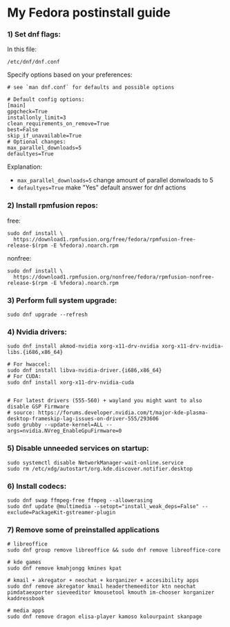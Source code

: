 # My Fedora postinstall guide

### 1) Set dnf flags:

In this file:
```
/etc/dnf/dnf.conf
```
Specify options based on your preferences:

```
# see `man dnf.conf` for defaults and possible options

# Default config options:
[main]
gpgcheck=True
installonly_limit=3
clean_requirements_on_remove=True
best=False
skip_if_unavailable=True
# Optional changes:
max_parallel_downloads=5 
defaultyes=True          
```
Explanation:
- `max_parallel_downloads=5`  change amount of parallel donwloads to 5 
- `defaultyes=True`          make "Yes" default answer for dnf actions 

### 2) Install rpmfusion repos:

free:
```
sudo dnf install \
  https://download1.rpmfusion.org/free/fedora/rpmfusion-free-release-$(rpm -E %fedora).noarch.rpm
```
nonfree:
```
sudo dnf install \
  https://download1.rpmfusion.org/nonfree/fedora/rpmfusion-nonfree-release-$(rpm -E %fedora).noarch.rpm
```

### 3) Perform full system upgrade:

```
sudo dnf upgrade --refresh
```

### 4) Nvidia drivers:

```
sudo dnf install akmod-nvidia xorg-x11-drv-nvidia xorg-x11-drv-nvidia-libs.{i686,x86_64}

# For hwaccel:
sudo dnf install libva-nvidia-driver.{i686,x86_64}
# For CUDA:
sudo dnf install xorg-x11-drv-nvidia-cuda


# For latest drivers (555-560) + wayland you might want to also disable GSP Firmware
# source: https://forums.developer.nvidia.com/t/major-kde-plasma-desktop-frameskip-lag-issues-on-driver-555/293606
sudo grubby --update-kernel=ALL --args=nvidia.NVreg_EnableGpuFirmware=0
```

### 5) Disable unneeded services on startup:
```
sudo systemctl disable NetworkManager-wait-online.service
sudo rm /etc/xdg/autostart/org.kde.discover.notifier.desktop
```

### 6) Install codecs:

```
sudo dnf swap ffmpeg-free ffmpeg --allowerasing
sudo dnf update @multimedia --setopt="install_weak_deps=False" --exclude=PackageKit-gstreamer-plugin
```

### 7) Remove some of preinstalled applications

```
# libreoffice
sudo dnf group remove libreoffice && sudo dnf remove libreoffice-core

# kde games
sudo dnf remove kmahjongg kmines kpat

# kmail + akregator + neochat + korganizer + accesibility apps
sudo dnf remove akregator kmail headerthemeeditor ktn neochat pimdataexporter sieveeditor kmousetool kmouth im-chooser korganizer kaddressbook

# media apps
sudo dnf remove dragon elisa-player kamoso kolourpaint skanpage
```
